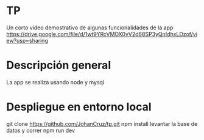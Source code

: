 # TP 

Un corto video demostrativo de algunas funcionalidades de la app 
https://drive.google.com/file/d/1wt9YRcVMOX0vV2d68SP3yQnIdhxLDzof/view?usp=sharing

# Descripción general
La app se realiza usando node y mysql

# Despliegue en entorno local
git clone https://github.com/JohanCruz/tp.git
npm install
levantar la base de datos y correr
npm run dev
